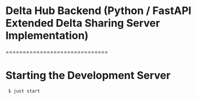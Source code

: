 # Delta Hub Backend (Python / FastAPI Extended Delta Sharing Server Implementation)
==============================

Starting the Development Server
==============================

```bash
 $ just start
```
